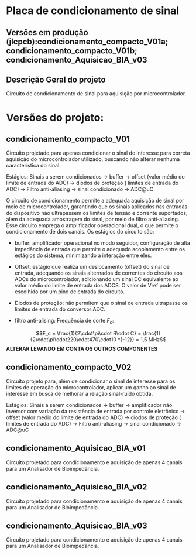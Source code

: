 # Placa de condicionamento de sinal

## Versões em produção (jlcpcb):condicionamento_compacto_V01a; condicionamento_compacto_V01b; condicionamento_Aquisicao_BIA_v03


## Descrição Geral do projeto

Circuito de condicionamento de sinal para aquisição por microcontrolador.

# Versões do projeto:

## condicionamento_compacto_V01

Circuito projetado para apenas condicionar o sinal de interesse para correta aquisição do microcontrolador utilizado, buscando não alterar nenhuma característica do sinal.

Estágios: Sinais a serem condicionados &rarr; buffer &rarr; offset (valor médio do limite de entrada do ADC) &rarr; diodos de proteção ( limites de entrada do ADC) &rarr; Filtro anti-aliasing &rarr; sinal condicionado &rarr; ADC@uC

O circuito de condicionamento permite a adequada aquisição de sinal por meio de microcontrolador, garantindo que os sinais aplicados nas entradas do dispositivo não ultrapassem os limites de tensão e corrente suportados, além da adequada amostragem do sinal, por meio de filtro anti-aliasing. Esse circuito emprega o amplificador operacional dual, o que permite o condicionamento de dois canais. Os estágios do circuito são:

- buffer: amplificador operacional no modo seguidor, configuração de alta impedância de entrada que permite o adequado acoplamento entre os estágios do sistema, minimizando a interação entre eles.

- Offset: estágio que realiza um deslocamento (offset) do sinal de entrada, adequando os sinais alternados de correntes do circuito aos ADCs do microcontrolador, adicionando um sinal DC equivalente ao valor médio do limite de entrada dos ADCS. O valor de Vref pode ser escolhido por um pino de entrada do circuito.

- Diodos de proteção: não permitem que o sinal de entrada ultrapasse  os limites de entrada do conversor ADC.

- filtro anti-alising: Frequência de corte $F_c$:

$$F_c = \frac{1}{2\cdot\pi\cdot R\cdot C} = \frac{1}{2\cdot\pi\cdot220\cdot470\cdot10 ^{-12}} = 1,5 MHz$$
**ALTERAR LEVANDO EM CONTA OS OUTROS COMPONENTES**

## condicionamento_compacto_V02

Circuito projeto para, além de condicionar o sinal de interesse para os limites de operação do microcontrolador, aplicar um ganho ao sinal de interesse em busca de melhorar a relação sinal-ruído obtida.

Estágios: Sinais a serem condicionados &rarr; buffer &rarr; amplificador não inversor com variação da resistência de entrada por controle eletrônico  &rarr; offset (valor médio do limite de entrada do ADC) &rarr; diodos de proteção ( limites de entrada do ADC) &rarr; Filtro anti-aliasing &rarr; sinal condicionado &rarr; ADC@uC

## condicionamento_Aquisicao_BIA_v01

Circuito projetado para condicionamento e aquisição de apenas 4 canais para um Analisador de Bioimpedância.

## condicionamento_Aquisicao_BIA_v02

Circuito projetado para condicionamento e aquisição de apenas 4 canais para um Analisador de Bioimpedância.

## condicionamento_Aquisicao_BIA_v03

Circuito projetado para condicionamento e aquisição de apenas 4 canais para um Analisador de Bioimpedância.
